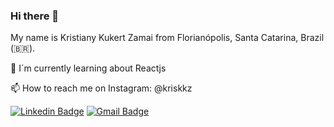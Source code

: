### Hi there 👋

My name is Kristiany Kukert Zamai from Florianópolis, Santa Catarina, Brazil (🇧🇷). 

🌱 I´m currently learning about Reactjs 

📫 How to reach me on Instagram: @kriskkz

[![Linkedin Badge](https://img.shields.io/badge/-LinkedIn-blue?style=flat-square&logo=Linkedin&logoColor=white&link=https://br.linkedin.com/in/kristiany-kukert-zamai-b92422/pt-br)](https://br.linkedin.com/in/kristiany-kukert-zamai-b92422/pt-br)
[![Gmail Badge](https://img.shields.io/badge/-Gmail-c14438?style=flat-square&logo=Gmail&logoColor=white&link=mailto:kkzamai@gmail.com)](mailto:kkzamai@gmail.com)

<!--

**kkzamai/kkzamai** is a ✨ _special_ ✨ repository because its `README.md` (this file) appears on your GitHub profile.

Here are some ideas to get you started:

- 🔭 I’m currently working on ...
- 🌱 I’m currently learning ...
- 👯 I’m looking to collaborate on ...
- 🤔 I’m looking for help with ...
- 💬 Ask me about ...
- 📫 How to reach me: ...
- 😄 Pronouns: ...
- ⚡ Fun fact: ...
-->

